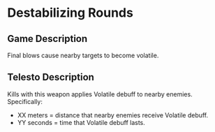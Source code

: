 # Destabilizing Rounds
## Game Description
Final blows cause nearby targets to become volatile.
## Telesto Description
Kills with this weapon applies Volatile debuff to nearby enemies.  
Specifically:
* XX meters = distance that nearby enemies receive Volatile debuff.  
* YY seconds = time that Volatile debuff lasts.  